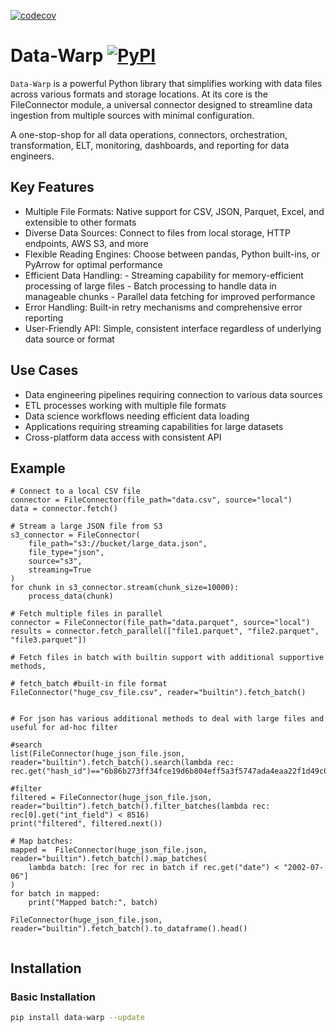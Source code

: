 
[![codecov](https://codecov.io/gh/dattatele/data-warp/branch/master/graph/badge.svg)](https://codecov.io/gh/dattatele/data-warp)

# Data-Warp  [![PyPI](https://img.shields.io/pypi/v/data-warp.svg)](https://pypi.org/project/data-warp/) 

`Data-Warp` is a powerful Python library that simplifies working with data files across various formats and storage locations. At its core is the FileConnector module, a universal connector designed to streamline data ingestion from multiple sources with minimal configuration.

A one-stop-shop for all data operations, connectors, orchestration, transformation, ELT, monitoring, dashboards, and reporting for data engineers. 

## Key Features

- Multiple File Formats: Native support for CSV, JSON, Parquet, Excel, and extensible to other formats
- Diverse Data Sources: Connect to files from local storage, HTTP endpoints, AWS S3, and more
- Flexible Reading Engines: Choose between pandas, Python built-ins, or PyArrow for optimal performance
- Efficient Data Handling:
      - Streaming capability for memory-efficient processing of large files
      - Batch processing to handle data in manageable chunks
      - Parallel data fetching for improved performance
- Error Handling: Built-in retry mechanisms and comprehensive error reporting
- User-Friendly API: Simple, consistent interface regardless of underlying data source or format

## Use Cases

- Data engineering pipelines requiring connection to various data sources
- ETL processes working with multiple file formats
- Data science workflows needing efficient data loading
- Applications requiring streaming capabilities for large datasets
- Cross-platform data access with consistent API
  
## Example      
 
```
# Connect to a local CSV file
connector = FileConnector(file_path="data.csv", source="local")
data = connector.fetch()

# Stream a large JSON file from S3
s3_connector = FileConnector(
    file_path="s3://bucket/large_data.json",
    file_type="json",
    source="s3",
    streaming=True
)
for chunk in s3_connector.stream(chunk_size=10000):
    process_data(chunk)

# Fetch multiple files in parallel
connector = FileConnector(file_path="data.parquet", source="local")
results = connector.fetch_parallel(["file1.parquet", "file2.parquet", "file3.parquet"]) 

# Fetch files in batch with builtin support with additional supportive methods,

# fetch_batch #built-in file format
FileConnector("huge_csv_file.csv", reader="builtin").fetch_batch()


# For json has various additional methods to deal with large files and useful for ad-hoc filter

#search
list(FileConnector(huge_json_file.json, reader="builtin").fetch_batch().search(lambda rec: rec.get("hash_id")=="6b86b273ff34fce19d6b804eff5a3f5747ada4eaa22f1d49c01e52ddb7875b4b"))

#filter
filtered = FileConnector(huge_json_file.json, reader="builtin").fetch_batch().filter_batches(lambda rec: rec[0].get("int_field") < 8516)
print("filtered", filtered.next())

# Map batches:
mapped =  FileConnector(huge_json_file.json, reader="builtin").fetch_batch().map_batches(
    lambda batch: [rec for rec in batch if rec.get("date") < "2002-07-06"]
)
for batch in mapped:
    print("Mapped batch:", batch)

FileConnector(huge_json_file.json, reader="builtin").fetch_batch().to_dataframe().head()
     
```

## Installation 

### Basic Installation

```bash
pip install data-warp --update
```
 
